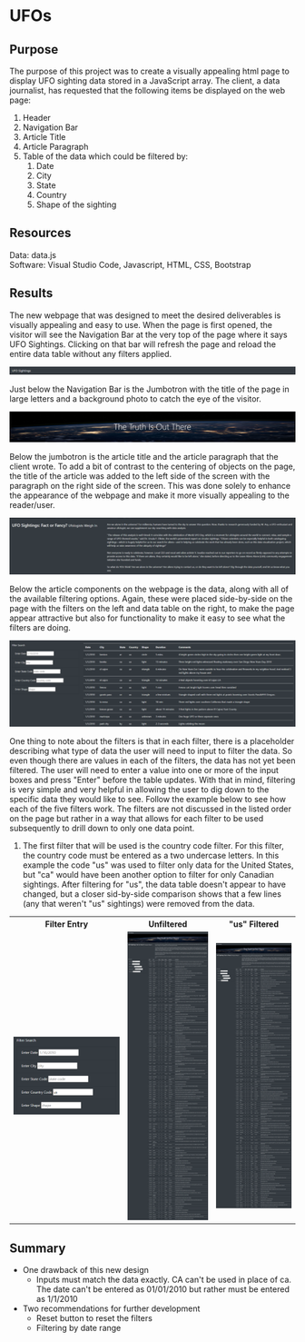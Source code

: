 # UFOs

## Purpose
The purpose of this project was to create a visually appealing html page to display UFO sighting data stored in a JavaScript array.  The client, a data journalist, has requested that the following items be displayed on the web page:

1. Header
2. Navigation Bar
3. Article Title
4. Article Paragraph
5. Table of the data which could be filtered by:
    1. Date
    2. City
    3. State
    4. Country 
    5. Shape of the sighting

## Resources
Data: data.js</br>
Software: Visual Studio Code, Javascript, HTML, CSS, Bootstrap

## Results
The new webpage that was designed to meet the desired deliverables is visually appealing and easy to use.  When the page is first opened, the visitor will see the Navigation Bar at the very top of the page where it says UFO Sightings.  Clicking on that bar will refresh the page and reload the entire data table without any filters applied. 

![Navigation_Bar](Results/Navigation_Bar.png)

Just below the Navigation Bar is the Jumbotron with the title of the page in large letters and a background photo to catch the eye of the visitor.  

![Jumbotron](Results/Jumbotron.png)

Below the jumbotron is the article title and the article paragraph that the client wrote.  To add a bit of contrast to the centering of objects on the page, the title of the article was added to the left side of the screen with the paragraph on the right side of the screen.  This was done solely to enhance the appearance of the webpage and make it more visually appealing to the reader/user.

![Article](Results/Article.png)

Below the article components on the webpage is the data, along with all of the available filtering options.  Again, these were placed side-by-side on the page with the filters on the left and data table on the right, to make the page appear attractive but also for functionality to make it easy to see what the filters are doing.

![Data](Results/Data.png)

One thing to note about the filters is that in each filter, there is a placeholder describing what type of data the user will need to input to filter the data.  So even though there are values in each of the filters, the data has not yet been filtered.  The user will need to enter a value into one or more of the input boxes and press "Enter" before the table updates.  With that in mind, filtering is very simple and very helpful in allowing the user to dig down to the specific data they would like to see.  Follow the example below to see how each of the five filters work.  The filters are not discussed in the listed order on the page but rather in a way that allows for each filter to be used subsequently to drill down to only one data point.

1. The first filter that will be used is the country code filter.  For this filter, the country code must be entered as a two undercase letters.  In this example the code "us" was used to filter only data for the United States, but "ca" would have been another option to filter for only Canadian sightings.  After filtering for "us", the data table doesn't appear to have changed, but a closer sid-by-side comparison shows that a few lines (any that weren't "us" sightings) were removed from the data.

<table>
    <tr>
        <th> Filter Entry </th>
        <th> Unfiltered </th>
        <th> "us" Filtered </th>
    </tr>
    <tr> 
        <td>
            <img src="Results/us_filter_entry.png"/>
        <td>
            <img src="Results/All_Filter.png"/>
        </td>
        <td> 
            <img src="Results/US_Filter.png"/>
        </td>
    </tr>
</table>



## Summary
- One drawback of this new design
    - Inputs must match the data exactly.  CA can't be used in place of ca.  The date can't be entered as 01/01/2010 but rather must be entered as 1/1/2010
- Two recommendations for further development
    - Reset button to reset the filters
    - Filtering by date range
